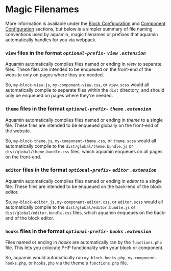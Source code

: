 # Magic Filenames

More information is available under the [Block Configuration](/features/block-configuration) and [Component Configuration](/features/component-configuration) sections, but below is a simpler summary of file naming conventions used by aquamin, magic filenames or prefixes that aquamin automatically handles for you via webpack.

### `view` files in the format _`optional-prefix-` `view` `.extension`_

Aquamin automatically compiles files named or ending in _view_ to separate files. These files are intended to be enqueued on the front-end of the website only on pages where they are needed.

So, `my-block-view.js`, `my-component-view.css`, or `view.scss` would all automatically compile to separate files within the `dist` directory, and should only be enqueued on pages where they're needed.


### `theme` files in the format _`optional-prefix-` `theme` `.extension`_

Aquamin automatically compiles files named or ending in _theme_ to a single file. These files are intended to be enqueued globally on the front-end of the website.

So, `my-block-theme.js`, `my-component-theme.css`, or `theme.scss` would all automatically compile to the `dist/global/theme.bundle.js` or `dist/global/theme.bundle.css` files, which aquamin enqueues on all pages on the front-end.

### `editor` files in the format _`optional-prefix-` `editor` `.extension`_

Aquamin automatically compiles files named or ending in _editor_ to a single file. These files are intended to be enqueued on the back-end of the block editor.

So, `my-block-editor.js`, `my-component-editor.css`, or `editor.scss` would all automatically compile to the `dist/global/editor.bundle.js` or `dist/global/editor.bundle.css` files, which aquamin enqueues on the back-end of the block editor.

### `hooks` files in the format _`optional-prefix-` `hooks` `.extension`_

Files named or ending in _hooks_ are automatically ran by the `functions.php` file. This lets you colocate PHP functionality with your block or component.

So, aquamin would automatically run `my-block-hooks.php`, `my-component-hooks.php`, or `hooks.php` via the theme's `functions.php` file.
